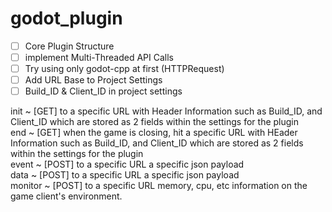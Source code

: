 # godot_plugin
- [ ] Core Plugin Structure
- [ ] implement  Multi-Threaded API Calls
- [ ] Try using only godot-cpp at first (HTTPRequest)
- [ ] Add URL Base to Project Settings
- [ ] Build_ID & Client_ID in project settings

init ~ [GET] to a specific URL with Header Information such as Build_ID, and Client_ID which are stored as 2 fields within the settings for the plugin<br>
end ~ [GET] when the game is closing, hit a specific URL with HEader  Information such as Build_ID, and Client_ID which are stored as 2 fields within the settings for the plugin<br>
event ~ [POST] to a specific URL a specific json payload<br>
data ~ [POST] to a specific URL a specific json payload<br>
monitor ~ [POST] to a specific URL memory, cpu, etc information on the game client's environment.<br>

